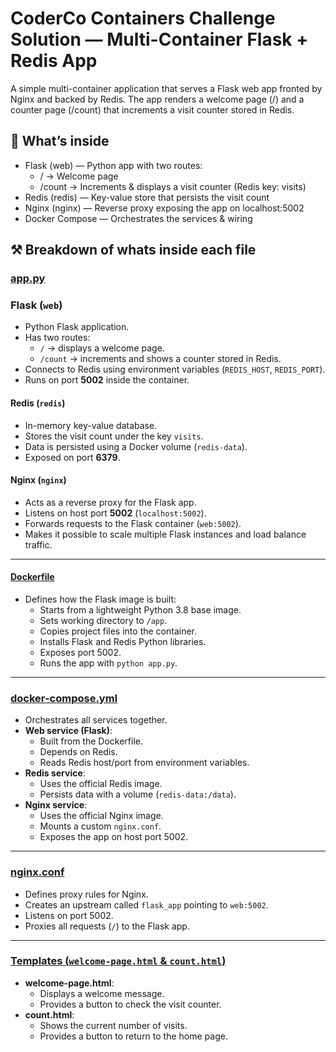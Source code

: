 # CoderCo Containers Challenge Solution — Multi-Container Flask + Redis App

A simple multi-container application that serves a Flask web app fronted by Nginx and backed by Redis.
The app renders a welcome page (/) and a counter page (/count) that increments a visit counter stored in Redis.

## 🧩 What’s inside

- Flask (web) — Python app with two routes:
  - / → Welcome page
  - /count → Increments & displays a visit counter (Redis key: visits)
- Redis (redis) — Key-value store that persists the visit count
- Nginx (nginx) — Reverse proxy exposing the app on localhost:5002
- Docker Compose — Orchestrates the services & wiring

## ⚒️ Breakdown of whats inside each file 

### [app.py](https://github.com/Yasir-77/docker-learning2/blob/main/coderco-challenge/app.py)

### Flask (`web`)
- Python Flask application.
- Has two routes:
  - `/` → displays a welcome page.
  - `/count` → increments and shows a counter stored in Redis.
- Connects to Redis using environment variables (`REDIS_HOST`, `REDIS_PORT`).
- Runs on port **5002** inside the container.



#### Redis (`redis`)
- In-memory key-value database.
- Stores the visit count under the key `visits`.
- Data is persisted using a Docker volume (`redis-data`).
- Exposed on port **6379**.



#### Nginx (`nginx`)
- Acts as a reverse proxy for the Flask app.
- Listens on host port **5002** (`localhost:5002`).
- Forwards requests to the Flask container (`web:5002`).
- Makes it possible to scale multiple Flask instances and load balance traffic.

---

#### [Dockerfile](https://github.com/Yasir-77/docker-learning2/blob/main/coderco-challenge/Dockerfile)
- Defines how the Flask image is built:
  - Starts from a lightweight Python 3.8 base image.
  - Sets working directory to `/app`.
  - Copies project files into the container.
  - Installs Flask and Redis Python libraries.
  - Exposes port 5002.
  - Runs the app with `python app.py`.

---

### [docker-compose.yml](https://github.com/Yasir-77/docker-learning2/blob/main/coderco-challenge/docker-compose.yml)
- Orchestrates all services together.
- **Web service (Flask)**:
  - Built from the Dockerfile.
  - Depends on Redis.
  - Reads Redis host/port from environment variables.
- **Redis service**:
  - Uses the official Redis image.
  - Persists data with a volume (`redis-data:/data`).
- **Nginx service**:
  - Uses the official Nginx image.
  - Mounts a custom `nginx.conf`.
  - Exposes the app on host port 5002.

---

### [nginx.conf](https://github.com/Yasir-77/docker-learning2/blob/main/coderco-challenge/nginx.conf)
- Defines proxy rules for Nginx.
- Creates an upstream called `flask_app` pointing to `web:5002`.
- Listens on port 5002.
- Proxies all requests (`/`) to the Flask app.

---

### [Templates (`welcome-page.html` & `count.html`)](https://github.com/Yasir-77/docker-learning2/tree/main/coderco-challenge/templates)
- **welcome-page.html**:
  - Displays a welcome message.
  - Provides a button to check the visit counter.
- **count.html**:
  - Shows the current number of visits.
  - Provides a button to return to the home page.
